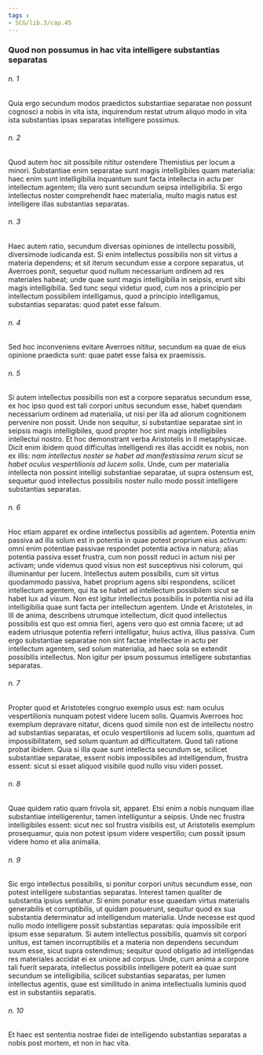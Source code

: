 ```yaml
---
tags : 
- SCG/lib.3/cap.45
---
```


### Quod non possumus in hac vita intelligere substantias separatas

###### n. 1
Quia ergo secundum modos praedictos substantiae separatae non possunt cognosci a nobis in vita ista, inquirendum restat utrum aliquo modo in vita ista substantias ipsas separatas intelligere possimus.

###### n. 2
Quod autem hoc sit possibile nititur ostendere Themistius per locum a minori. Substantiae enim separatae sunt magis intelligibiles quam materialia: haec enim sunt intelligibilia inquantum sunt facta intellecta in actu per intellectum agentem; illa vero sunt secundum seipsa intelligibilia. Si ergo intellectus noster comprehendit haec materialia, multo magis natus est intelligere illas substantias separatas.

###### n. 3
Haec autem ratio, secundum diversas opiniones de intellectu possibili, diversimode iudicanda est. Si enim intellectus possibilis non sit virtus a materia dependens; et sit iterum secundum esse a corpore separatus, ut Averroes ponit, sequetur quod nullum necessarium ordinem ad res materiales habeat; unde quae sunt magis intelligibilia in seipsis, erunt sibi magis intelligibilia. Sed tunc sequi videtur quod, cum nos a principio per intellectum possibilem intelligamus, quod a principio intelligamus, substantias separatas: quod patet esse falsum.

###### n. 4
Sed hoc inconveniens evitare Averroes nititur, secundum ea quae de eius opinione praedicta sunt: quae patet esse falsa ex praemissis.

###### n. 5
Si autem intellectus possibilis non est a corpore separatus secundum esse, ex hoc ipso quod est tali corpori unitus secundum esse, habet quendam necessarium ordinem ad materialia, ut nisi per illa ad aliorum cognitionem pervenire non possit. Unde non sequitur, si substantiae separatae sint in seipsis magis intelligibiles, quod propter hoc sint magis intelligibiles intellectui nostro. Et hoc demonstrant verba Aristotelis in II metaphysicae. Dicit enim ibidem quod difficultas intelligendi res illas accidit ex nobis, non ex illis: *nam intellectus noster se habet ad manifestissima rerum sicut se habet oculus vespertilionis ad lucem solis*. Unde, cum per materialia intellecta non possint intelligi substantiae separatae, ut supra ostensum est, sequetur quod intellectus possibilis noster nullo modo possit intelligere substantias separatas.

###### n. 6
Hoc etiam apparet ex ordine intellectus possibilis ad agentem. Potentia enim passiva ad illa solum est in potentia in quae potest proprium eius activum: omni enim potentiae passivae respondet potentia activa in natura; alias potentia passiva esset frustra, cum non possit reduci in actum nisi per activam; unde videmus quod visus non est susceptivus nisi colorum, qui illuminantur per lucem. Intellectus autem possibilis, cum sit virtus quodammodo passiva, habet proprium agens sibi respondens, scilicet intellectum agentem, qui ita se habet ad intellectum possibilem sicut se habet lux ad visum. Non est igitur intellectus possibilis in potentia nisi ad illa intelligibilia quae sunt facta per intellectum agentem. Unde et Aristoteles, in III de anima, describens utrumque intellectum, dicit quod intellectus possibilis est quo est omnia fieri, agens vero quo est omnia facere; ut ad eadem utriusque potentia referri intelligatur, huius activa, illius passiva. Cum ergo substantiae separatae non sint factae intellectae in actu per intellectum agentem, sed solum materialia, ad haec sola se extendit possibilis intellectus. Non igitur per ipsum possumus intelligere substantias separatas.

###### n. 7
Propter quod et Aristoteles congruo exemplo usus est: nam oculus vespertilionis nunquam potest videre lucem solis. Quamvis Averroes hoc exemplum depravare nitatur, dicens quod simile non est de intellectu nostro ad substantias separatas, et oculo vespertilionis ad lucem solis, quantum ad impossibilitatem, sed solum quantum ad difficultatem. Quod tali ratione probat ibidem. Quia si illa quae sunt intellecta secundum se, scilicet substantiae separatae, essent nobis impossibiles ad intelligendum, frustra essent: sicut si esset aliquod visibile quod nullo visu videri posset.

###### n. 8
Quae quidem ratio quam frivola sit, apparet. Etsi enim a nobis nunquam illae substantiae intelligerentur, tamen intelliguntur a seipsis. Unde nec frustra intelligibiles essent: sicut nec sol frustra visibilis est, ut Aristotelis exemplum prosequamur, quia non potest ipsum videre vespertilio; cum possit ipsum videre homo et alia animalia.

###### n. 9
Sic ergo intellectus possibilis, si ponitur corpori unitus secundum esse, non potest intelligere substantias separatas. Interest tamen qualiter de substantia ipsius sentiatur. Si enim ponatur esse quaedam virtus materialis generabilis et corruptibilis, ut quidam posuerunt, sequitur quod ex sua substantia determinatur ad intelligendum materialia. Unde necesse est quod nullo modo intelligere possit substantias separatas: quia impossibile erit ipsum esse separatum. Si autem intellectus possibilis, quamvis sit corpori unitus, est tamen incorruptibilis et a materia non dependens secundum suum esse, sicut supra ostendimus; sequitur quod obligatio ad intelligendas res materiales accidat ei ex unione ad corpus. Unde, cum anima a corpore tali fuerit separata, intellectus possibilis intelligere poterit ea quae sunt secundum se intelligibilia, scilicet substantias separatas, per lumen intellectus agentis, quae est similitudo in anima intellectualis luminis quod est in substantiis separatis.

###### n. 10
Et haec est sententia nostrae fidei de intelligendo substantias separatas a nobis post mortem, et non in hac vita.

